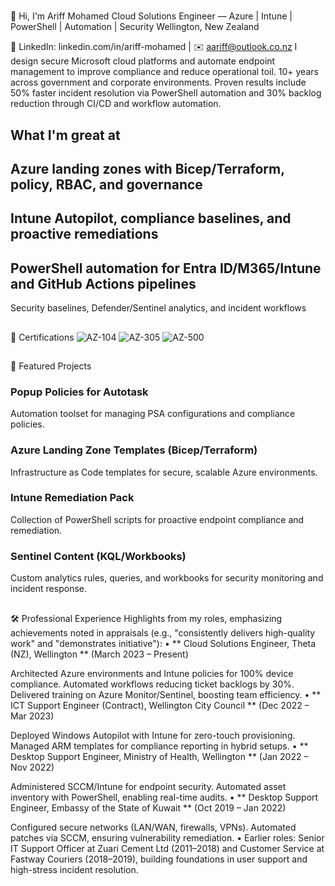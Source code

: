 #
 👋 Hi, I'm Ariff Mohamed
Cloud Solutions Engineer — Azure | Intune | PowerShell | Automation | Security
Wellington, New Zealand
  
🔗 LinkedIn: linkedin.com/in/ariff-mohamed | ✉️ aariff@outlook.co.nz
I design secure Microsoft cloud platforms and automate endpoint management to improve compliance and reduce operational toil. 10+ years across government and corporate environments. Proven results include 50% faster incident resolution via PowerShell automation and 30% backlog reduction through CI/CD and workflow automation.
##
 What I'm great at
-
 Azure landing zones with Bicep/Terraform, policy, RBAC, and governance
-
 Intune Autopilot, compliance baselines, and proactive remediations
-
 PowerShell automation for Entra ID/M365/Intune and GitHub Actions pipelines
-
 Security baselines, Defender/Sentinel analytics, and incident workflows
##
 🏅 Certifications
![AZ-104](https://img.shields.io/badge/Microsoft-AZ--104-blue?style=flat&logo=microsoft)
![AZ-305](https://img.shields.io/badge/Microsoft-AZ--305-blue?style=flat&logo=microsoft)
![AZ-500](https://img.shields.io/badge/Microsoft-AZ--500-blue?style=flat&logo=microsoft)
##
 🚀 Featured Projects
### Popup Policies for Autotask
Automation toolset for managing PSA configurations and compliance policies.

### Azure Landing Zone Templates (Bicep/Terraform)
Infrastructure as Code templates for secure, scalable Azure environments.

### Intune Remediation Pack
Collection of PowerShell scripts for proactive endpoint compliance and remediation.

### Sentinel Content (KQL/Workbooks)
Custom analytics rules, queries, and workbooks for security monitoring and incident response.
##
 🛠️ Professional Experience
Highlights from my roles, emphasizing achievements noted in appraisals (e.g., "consistently delivers high-quality work" and "demonstrates initiative"):
• 
**
Cloud Solutions Engineer, Theta (NZ), Wellington
**
 (March 2023 – Present)
  
  Architected Azure environments and Intune policies for 100% device compliance. Automated workflows reducing ticket backlogs by 30%. Delivered training on Azure Monitor/Sentinel, boosting team efficiency.
• 
**
ICT Support Engineer (Contract), Wellington City Council
**
 (Dec 2022 – Mar 2023)
  
  Deployed Windows Autopilot with Intune for zero-touch provisioning. Managed ARM templates for compliance reporting in hybrid setups.
• 
**
Desktop Support Engineer, Ministry of Health, Wellington
**
 (Jan 2022 – Nov 2022)
  
  Administered SCCM/Intune for endpoint security. Automated asset inventory with PowerShell, enabling real-time audits.
• 
**
Desktop Support Engineer, Embassy of the State of Kuwait
**
 (Oct 2019 – Jan 2022)
  
  Configured secure networks (LAN/WAN, firewalls, VPNs). Automated patches via SCCM, ensuring vulnerability remediation.
• Earlier roles: Senior IT Support Officer at Zuari Cement Ltd (2011–2018) and Customer Service at Fastway Couriers (2018–2019), building foundations in user support and high-stress incident resolution.

